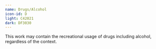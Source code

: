 ```yaml
---
name: Drugs/Alcohol
icon-id: D
light: C42021
dark: DF3030
---
```


This work may contain the recreational usage of drugs including alcohol, regardless of the context.